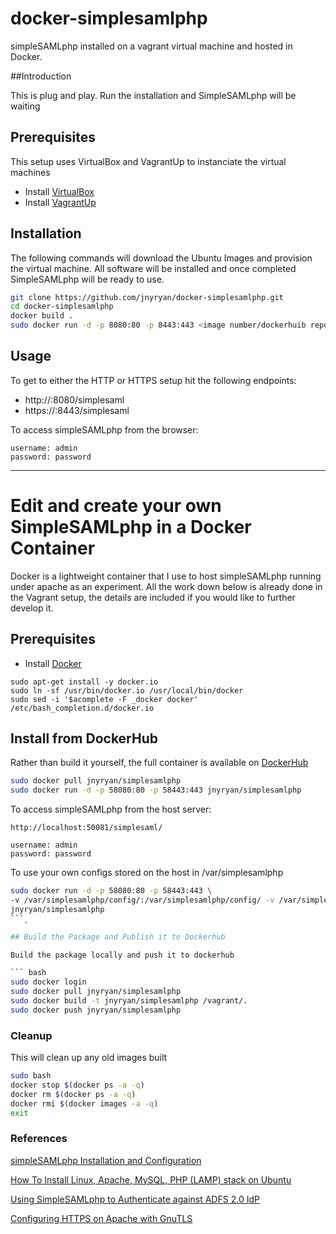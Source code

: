 # docker-simplesamlphp

simpleSAMLphp installed on a vagrant virtual machine and hosted in Docker.


##Introduction

This is plug and play. Run the installation and SimpleSAMLphp will be waiting

## Prerequisites

This setup uses VirtualBox and VagrantUp to instanciate the virtual machines
  - Install [VirtualBox](https://www.virtualbox.org/)
  - Install [VagrantUp](http://www.vagrantup.com/)

## Installation

The following commands will download the Ubuntu Images and provision the virtual
machine. All software will be installed and once completed SimpleSAMLphp will
be ready to use.

``` bash
git clone https://github.com/jnyryan/docker-simplesamlphp.git
cd docker-simplesamlphp
docker build .
sudo docker run -d -p 8080:80 -p 8443:443 <image number/dockerhuib repo>
```

## Usage

To get to either the HTTP or HTTPS setup hit the following endpoints:

  - http://<host ip>:8080/simplesaml
  - https://<host ip>:8443/simplesaml

To access simpleSAMLphp from the browser:

```
username: admin
password: password
```


---

# Edit and create your own SimpleSAMLphp in a Docker Container

Docker is a lightweight container that I use to host simpleSAMLphp running under
apache as an experiment. All the work down below is already done in the Vagrant
setup, the details are included if you would like to further develop it.

## Prerequisites

  - Install [Docker](https://www.docker.com/)
  ```
  sudo apt-get install -y docker.io
  sudo ln -sf /usr/bin/docker.io /usr/local/bin/docker
  sudo sed -i '$acomplete -F _docker docker' /etc/bash_completion.d/docker.io
  ```

## Install from DockerHub

Rather than build it yourself, the full container is available on [DockerHub](https://registry.hub.docker.com/u/jnyryan/simplesamlphp/)

``` bash
sudo docker pull jnyryan/simplesamlphp
sudo docker run -d -p 58080:80 -p 58443:443 jnyryan/simplesamlphp
```

To access simpleSAMLphp from the host server:

```
http://localhost:50081/simplesaml/

username: admin
password: password

```

To use your own configs stored on the host in /var/simplesamlphp

``` bash
sudo docker run -d -p 58080:80 -p 58443:443 \
-v /var/simplesamlphp/config/:/var/simplesamlphp/config/ -v /var/simplesamlphp/metadata/:/var/simplesamlphp/metadata/ -v /var/simplesamlphp/cert/:/var/simplesamlphp/cert/ \
jnyryan/simplesamlphp
```˛

## Build the Package and Publish it to Dockerhub

Build the package locally and push it to dockerhub

``` bash
sudo docker login
sudo docker pull jnyryan/simplesamlphp
sudo docker build -t jnyryan/simplesamlphp /vagrant/.
sudo docker push jnyryan/simplesamlphp
```

### Cleanup

This will clean up any old images built

``` bash
sudo bash
docker stop $(docker ps -a -q)
docker rm $(docker ps -a -q)
docker rmi $(docker images -a -q)
exit

```

### References

[simpleSAMLphp Installation and Configuration](https://simplesamlphp.org/docs/stable/simplesamlphp-install)

[How To Install Linux, Apache, MySQL, PHP (LAMP) stack on Ubuntu](https://www.digitalocean.com/community/tutorials/how-to-install-linux-apache-mysql-php-lamp-stack-on-ubuntu)

[Using SimpleSAMLphp to Authenticate against ADFS 2.0 IdP](https://groups.google.com/forum/#!msg/simplesamlphp/I8IiDpeKSvY/URSlh-ssXQ4J)

[Configuring HTTPS on Apache with GnuTLS](https://help.ubuntu.com/community/GnuTLS)
